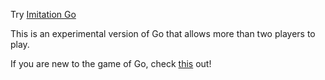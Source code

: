 
Try [Imitation Go](https://theloafling.herokuapp.com/)

This is an experimental version of Go that allows more than two players to play. 

If you are new to the game of Go, check [this](https://www.youtube.com/watch?v=RRBjN8empIs) out!